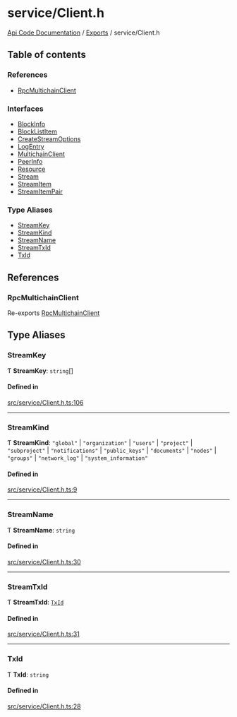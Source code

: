 # service/Client.h
 
[Api Code Documentation](../README.md) / [Exports](../modules.md) / service/Client.h

## Table of contents

### References

- [RpcMultichainClient](service_Client_h.md#rpcmultichainclient)

### Interfaces

- [BlockInfo](../interfaces/service_Client_h.BlockInfo.md)
- [BlockListItem](../interfaces/service_Client_h.BlockListItem.md)
- [CreateStreamOptions](../interfaces/service_Client_h.CreateStreamOptions.md)
- [LogEntry](../interfaces/service_Client_h.LogEntry.md)
- [MultichainClient](../interfaces/service_Client_h.MultichainClient.md)
- [PeerInfo](../interfaces/service_Client_h.PeerInfo.md)
- [Resource](../interfaces/service_Client_h.Resource.md)
- [Stream](../interfaces/service_Client_h.Stream.md)
- [StreamItem](../interfaces/service_Client_h.StreamItem.md)
- [StreamItemPair](../interfaces/service_Client_h.StreamItemPair.md)

### Type Aliases

- [StreamKey](service_Client_h.md#streamkey)
- [StreamKind](service_Client_h.md#streamkind)
- [StreamName](service_Client_h.md#streamname)
- [StreamTxId](service_Client_h.md#streamtxid)
- [TxId](service_Client_h.md#txid)

## References

### RpcMultichainClient

Re-exports [RpcMultichainClient](../classes/service_Client.RpcMultichainClient.md)

## Type Aliases

### StreamKey

Ƭ **StreamKey**: `string`[]

#### Defined in

[src/service/Client.h.ts:106](https://github.com/openkfw/TruBudget/blob/e3c318d/api/src/service/Client.h.ts#L106)

___

### StreamKind

Ƭ **StreamKind**: ``"global"`` \| ``"organization"`` \| ``"users"`` \| ``"project"`` \| ``"subproject"`` \| ``"notifications"`` \| ``"public_keys"`` \| ``"documents"`` \| ``"nodes"`` \| ``"groups"`` \| ``"network_log"`` \| ``"system_information"``

#### Defined in

[src/service/Client.h.ts:9](https://github.com/openkfw/TruBudget/blob/e3c318d/api/src/service/Client.h.ts#L9)

___

### StreamName

Ƭ **StreamName**: `string`

#### Defined in

[src/service/Client.h.ts:30](https://github.com/openkfw/TruBudget/blob/e3c318d/api/src/service/Client.h.ts#L30)

___

### StreamTxId

Ƭ **StreamTxId**: [`TxId`](service_Client_h.md#txid)

#### Defined in

[src/service/Client.h.ts:31](https://github.com/openkfw/TruBudget/blob/e3c318d/api/src/service/Client.h.ts#L31)

___

### TxId

Ƭ **TxId**: `string`

#### Defined in

[src/service/Client.h.ts:28](https://github.com/openkfw/TruBudget/blob/e3c318d/api/src/service/Client.h.ts#L28)

